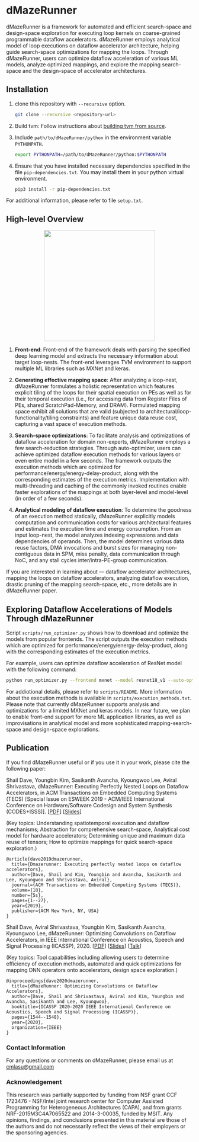 # dMazeRunner
dMazeRunner is a framework for automated and efficient search-space and design-space exploration for executing loop kernels on coarse-grained programmable dataflow accelerators. dMazeRunner employs analytical model of loop executions on dataflow accelerator architecture, helping guide search-space optimizations for mapping the loops. Through dMazeRunner, users can optimize dataflow acceleration of various ML models, analyze optimized mappings, and explore the mapping search-space and the design-space of accelerator architectures. 



## Installation
1. clone this repository with `--recursive` option. 

    ```bash
    git clone --recursive <repository-url>
    ```

2. Build tvm: Follow instructions about [building tvm from source](https://docs.tvm.ai/install/from_source.html).

3. Include `path/to/dMazeRunner/python` in the environment variable `PYTHONPATH`.

    ```bash
    export PYTHONPATH=/path/to/dMazeRunner/python:$PYTHONPATH
    ```
4. Ensure that you have installed necessary dependencies specified in the file `pip-dependencies.txt`. You may install them in your python virtual environment.

    ```bash
    pip3 install -r pip-dependencies.txt
    ```
    
For additional information, please refer to file `setup.txt`.



## High-level Overview

<p align="center">
  <img src="https://labs.engineering.asu.edu/mps-lab/wp-content/uploads/sites/8/2019/09/dMazeRunner.png"/ height="300">
</p>
    
1. **Front-end**: Front-end of the framework deals with parsing the specified deep learning model and extracts the necessary information about target loop-nests. The front-end leverages TVM environment to support multiple ML libraries such as MXNet and keras. 

2. **Generating effective mapping space**: After analyzing a loop-nest, dMazeRunner formulates a holistic representation which features explicit tiling of the loops for their spatial execution on PEs as well as for their temporal execution (i.e., for accessing data from Register Files of PEs, shared ScratchPad-Memory, and DRAM). Formulated mapping space exhibit all solutions that are valid (subjected to architectural/loop-functionality/tiling constraints) and feature unique data reuse cost, capturing a vast space of execution methods.

3. **Search-space optimizations**: To facilitate analysis and optimizations of dataflow acceleration for domain non-experts, dMazeRunner employs a few search-reduction strategies. Through auto-optimizer, users can achieve optimized dataflow execution methods for various layers or even entire model in a few seconds. The framework outputs the execution methods which are optimized for performance/energy/energy-delay-product, along with the corresponding estimates of the execution metrics. Implementation with multi-threading and caching of the commonly invoked routines enable faster explorations of the mappings at both layer-level and model-level (in order of a few seconds).  

4. **Analytical modeling of dataflow execution**: To determine the goodness of an execution method statically, dMazeRunner explicitly models computation and communication costs for various architectural features and estimates the execution time and energy consumption. From an input loop-nest, the model analyzes indexing expressions and data dependencies of operands. Then, the model determines various data reuse factors, DMA invocations and burst sizes for managing non-contiguous data in SPM, miss penalty, data communication through NoC, and any stall cycles inter/intra-PE-group communication.
    
If you are interested in learning about — dataflow accelerator architectures, mapping the loops on dataflow accelerators, analyzing dataflow execution, drastic pruning of the mapping search-space, etc., more details are in dMazeRunner paper.



## Exploring Dataflow Accelerations of Models Through dMazeRunner

Script `scripts/run_optimizer.py` shows how to download and optimize the models from popular frontends. The script outputs the execution methods which are optimized for performance/energy/energy-delay-product, along with the corresponding estimates of the execution metrics.

For example, users can optimize dataflow acceleration of ResNet model with the following command:

```bash
python run_optimizer.py --frontend mxnet --model resnet18_v1 --auto-optimize
```

For addiotional details, please refer to `scripts/README`. More information about the execution methods is available in `scripts/execution_methods.txt`. Please note that currently dMazeRunner supports analysis and optimizations for a limited MXNet and keras models. In near future, we plan to enable front-end support for more ML application libraries, as well as improvisations in analytical model and more sophisticated mapping-search-space and design-space explorations.



## Publication

If you find dMazeRunner useful or if you use it in your work, please cite the following paper:

Shail Dave, Youngbin Kim, Sasikanth Avancha, Kyoungwoo Lee, Aviral Shrivastava, dMazeRunner: Executing Perfectly Nested Loops on Dataflow Accelerators, in ACM Transactions on Embedded Computing Systems (TECS) \[Special Issue on ESWEEK 2019 - ACM/IEEE International Conference on Hardware/Software Codesign and System Synthesis (CODES+ISSS)\].
\[[PDF](https://dl.acm.org/doi/pdf/10.1145/3358198)\] \[[Slides](https://mpslab-asu.github.io/publications/slides/Dave2019TECS.pptx)\]

(Key topics: Understanding spatiotemporal execution and dataflow mechanisms; Abstraction for comprehensive search-space, Analytical cost model for hardware accelerators; Determining unique and maximum data reuse of tensors; How to optimize mappings for quick search-space exploration.)

```
@article{dave2019dmazerunner,
  title={Dmazerunner: Executing perfectly nested loops on dataflow accelerators},
  author={Dave, Shail and Kim, Youngbin and Avancha, Sasikanth and Lee, Kyoungwoo and Shrivastava, Aviral},
  journal={ACM Transactions on Embedded Computing Systems (TECS)},
  volume={18},
  number={5s},
  pages={1--27},
  year={2019},
  publisher={ACM New York, NY, USA}
}   
```

Shail Dave, Aviral Shrivastava, Youngbin Kim, Sasikanth Avancha, Kyoungwoo Lee, dMazeRunner: Optimizing Convolutions on Dataflow Accelerators, in IEEE International Conference on Acoustics, Speech and Signal Processing (ICASSP), 2020. \[[PDF](https://mpslab-asu.github.io/publications/papers/Dave2020ICASSP.pdf)\] \[[Slides](https://mpslab-asu.github.io/publications/slides/Dave2020ICASSP.pptx)\] \[[Talk](https://www.youtube.com/watch?v=21F79Taelts)\]

(Key topics: Tool capabilities including allowing users to determine efficiency of execution methods, automated and quick optimizations for mapping DNN operators onto accelerators, design space exploration.)

```
@inproceedings{dave2020dmazerunner,
  title={dMazeRunner: Optimizing Convolutions on Dataflow Accelerators},
  author={Dave, Shail and Shrivastava, Aviral and Kim, Youngbin and Avancha, Sasikanth and Lee, Kyoungwoo},
  booktitle={ICASSP 2020-2020 IEEE International Conference on Acoustics, Speech and Signal Processing (ICASSP)},
  pages={1544--1548},
  year={2020},
  organization={IEEE}
}
```

### Contact Information

For any questions or comments on dMazeRunner, please email us at cmlasu@gmail.com


### Acknowledgement

This research was partially supported by funding from NSF grant CCF 1723476 - NSF/Intel joint research center for Computer Assisted Programming for Heterogeneous Architectures (CAPA), and from grants NRF-2015M3C4A7065522 and 2014-3-00035, funded by MSIT. Any opinions, findings, and conclusions presented in this material are those of the authors and do not necessarily reflect the views of their employers or the sponsoring agencies.
